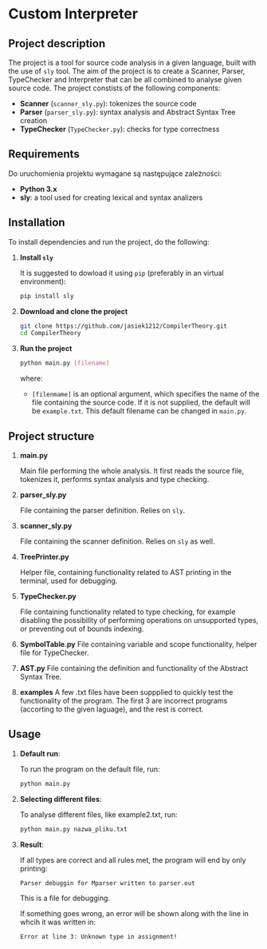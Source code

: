 

# Custom Interpreter

## Project description

The project is a tool for source code analysis in a given language, built with the use of `sly` tool. The aim of the project is to create a Scanner, Parser, TypeChecker and Interpreter that can be all combined to analyse given source code. The project constists of the following components:
- **Scanner** (`scanner_sly.py`): tokenizes the source code
- **Parser** (`parser_sly.py`): syntax analysis and Abstract Syntax Tree creation
- **TypeChecker** (`TypeChecker.py`): checks for type correctness

## Requirements

Do uruchomienia projektu wymagane są następujące zależności:

- **Python 3.x**
- **sly**: a tool used for creating lexical and syntax analizers 

## Installation

To install dependencies and run the project, do the following:

1. **Install `sly`**

   It is suggested to dowload it using `pip` (preferably in an virtual environment):

   ```bash
   pip install sly
   ```

2. **Download and clone the project**

   ```bash
   git clone https://github.com/jasiek1212/CompilerTheory.git
   cd CompilerTheory
   ```

3. **Run the project**

   ```bash
   python main.py [filename]
   ```

   where:
   - `[filenmame]` is an optional argument, which specifies the name of the file containing the source code. If it is not supplied, the default will be `example.txt`. This default filename can be changed in `main.py`.

## Project structure

1. **main.py**

    Main file performing the whole analysis. It first reads the source file, tokenizes it, performs syntax analysis and type checking.

2. **parser_sly.py**

    File containing the parser definition. Relies on `sly`.

3. **scanner_sly.py**

    File containing the scanner definition. Relies on `sly` as well.

4. **TreePrinter.py**

    Helper file, containing functionality related to AST printing in the terminal, used for debugging.

5. **TypeChecker.py**

    File containing functionality related to type checking, for example disabling the possibility of performing operations on unsupported types, or preventing out of bounds indexing.

6. **SymbolTable.py**
    File containing variable and scope functionality, helper file for TypeChecker.

7. **AST.py**
    File containing the definition and functionality of the Abstract Syntax Tree.

8. **examples**
    A few .txt files have been suppplied to quickly test the functionality of the program. The first 3 are incorrect programs (accorting to the given laguage), and the rest is correct.


## Usage

1. **Default run**:

    To run the program on the default file, run:

   ```bash
   python main.py
   ```

2. **Selecting different files**:

    To analyse different files, like example2.txt, run:

   ```bash
   python main.py nazwa_pliku.txt
   ```

3. **Result**:

    If all types are correct and all rules met, the program will end by only printing:

    `Parser debuggin for Mparser written to parser.out`

    This is a file for debugging.

    If something goes wrong, an error will be shown along with the line in whcih it was written in:

    `Error at line 3: Unknown type in assignment!`


